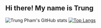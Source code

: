 ## Hi there! My name is Trung

![Trung Pham's GitHub stats](https://github-readme-stats.vercel.app/api?username=pctrung&&count_private=true&&show_icons=true)
[![Top Langs](https://github-readme-stats.vercel.app/api/top-langs/?username=pctrung&show_icons=true)](https://github.com/pctrung/github-readme-stats)

